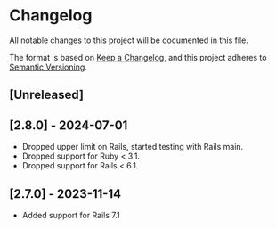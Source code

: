 # Changelog

All notable changes to this project will be documented in this file.

The format is based on [Keep a Changelog](https://keepachangelog.com/en/1.0.0/),
and this project adheres to [Semantic Versioning](https://semver.org/spec/v2.0.0.html).

## [Unreleased]

## [2.8.0] - 2024-07-01

* Dropped upper limit on Rails, started testing with Rails main.
* Dropped support for Ruby < 3.1.
* Dropped support for Rails < 6.1.

## [2.7.0] - 2023-11-14

* Added support for Rails 7.1
